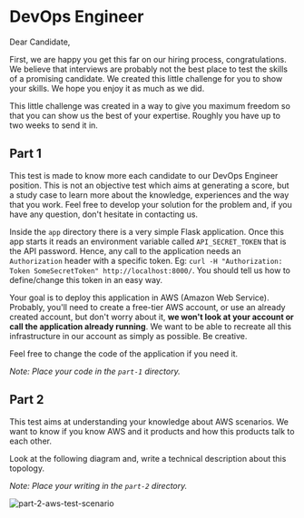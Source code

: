 # DevOps Engineer

Dear Candidate,

First, we are happy you get this far on our hiring process, congratulations. We believe that interviews are probably not the best place to test the skills of a promising candidate. We created this little challenge for you to show your skills. We hope you enjoy it as much as we did.

This little challenge was created in a way to give you maximum freedom so that you can show us the best of your expertise. Roughly you have up to two weeks to send it in.

## Part 1

This test is made to know more each candidate to our DevOps Engineer position. This is not an objective test which aims at generating a score, but a study case to learn more about the knowledge, experiences and the way that you work. Feel free to develop your solution for the problem and, if you have any question, don't hesitate in contacting us.

Inside the `app` directory there is a very simple Flask application. Once this app starts it reads an environment variable called `API_SECRET_TOKEN` that is the API password. Hence, any call to the application needs an `Authorization` header with a specific token. Eg: `curl -H "Authorization: Token SomeSecretToken" http://localhost:8000/`. You should tell us how to define/change this token in an easy way.

Your goal is to deploy this application in AWS (Amazon Web Service). Probably, you'll need to create a free-tier AWS account, or use an already created account, but don't worry about it, **we won't look at your account or call the application already running**. We want to be able to recreate all this infrastructure in our account as simply as possible. Be creative.

Feel free to change the code of the application if you need it.

_Note: Place your code in the `part-1` directory._

## Part 2

This test aims at understanding your knowledge about AWS scenarios. We want to know if you know AWS and it products and how this products talk to each other.

Look at the following diagram and, write a technical description about this topology.

_Note: Place your writing in the `part-2` directory._

![part-2-aws-test-scenario](part-2/diagram.png)

